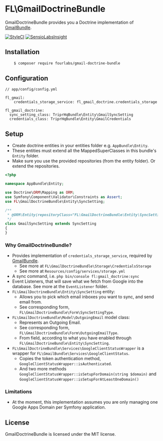 # FL\GmailDoctrineBundle

GmailDoctrineBundle provides you a Doctrine implementation of [GmailBundle](https://github.com/fourlabsldn/GmailBundle). 

[![StyleCI](https://styleci.io/repos/70260536/shield?branch=master)](https://styleci.io/repos/70260536)
[![SensioLabsInsight](https://insight.sensiolabs.com/projects/3ed528cf-1d9b-4241-b91a-90eba601f5d4/mini.png)](https://insight.sensiolabs.com/projects/3ed528cf-1d9b-4241-b91a-90eba601f5d4)

## Installation

```bash
    $ composer require fourlabs/gmail-doctrine-bundle
```

## Configuration

```
// app/config/config.yml

fl_gmail:
    credentials_storage_service: fl_gmail_doctrine.credentials_storage
    
fl_gmail_doctrine:
  sync_setting_class: TriprHqBundle\Entity\GmailSyncSetting
  credentials_class: TriprHqBundle\Entity\GmailCredentials
```

## Setup

- Create doctrine entities in your entities folder e.g. `AppBundle\Entity`.
- These entities must extend all the MappedSuperClasses in this bundle's `Entity` folder.
- Make sure you use the provided repositories (from the entity folder). Or extend the repositories.

```php
<?php

namespace AppBundle\Entity;

use Doctrine\ORM\Mapping as ORM;
use Symfony\Component\Validator\Constraints as Assert;
use FL\GmailDoctrineBundle\Entity\SyncSetting;

/**
 * @ORM\Entity(repositoryClass="FL\GmailDoctrineBundle\Entity\SyncSettingRepository")
 */
class GmailSyncSetting extends SyncSetting
{
}

```

### Why GmailDoctrineBundle?

- Provides implementation of `credentials_storage_service`, required by [GmailBundle](https://github.com/fourlabsldn/GmailBundle). 
    - See more at `FL\GmailDoctrineBundle\Storage\CredentialsStorage`
    - See more at `Resources/config/services/storage.yml`
- A sync command, i.e. `php bin/console fl:gmail_doctrine:sync`
- Event Listeners, that will save what we fetch from Google into the database. See more at the `EventListener` folder.
- `FL\GmailDoctrineBundle\Entity\SyncSetting` entity:
    - Allows you to pick which email inboxes you want to sync, and send email from.
    - See corresponding form, `FL\GmailDoctrineBundle\Form\SyncSettingType`.
- `FL\GmailDoctrineBundle\Model\OutgoingEmail` model class:
    - Represents an Outgoing Email. 
    - See corresponding form, `FL\GmailDoctrineBundle\Form\OutgoingEmailType`.
    - From field, according to what you have enabled through `FL\GmailDoctrineBundle\Entity\SyncSetting`.
- `FL\GmailDoctrineBundle\Services\GoogleClientStatusWrapper` is a wrapper for `FL\GmailBundle\Services\GoogleClientStatus`.
    - Copies the token authentication method, `GoogleClientStatusWrapper::isAuthenticated`.
    - And two more methods `GoogleClientStatusWrapper::isSetupForDomain(string $domain)` and `GoogleClientStatusWrapper::isSetupForAtLeastOneDomain()`

### Limitations
- At the moment, this implementation assumes you are only managing one Google Apps Domain per Symfony application. 

## License

GmailDoctrineBundle is licensed under the MIT license.

